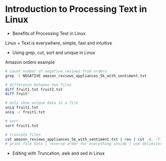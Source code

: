 # Introduction to Processing Text in Linux
  
- Benefits of Processing Text in Linux
  
Linux + Text is everywhere, simple, fast and intuitive
  
- Using grep, cut, sort and unique in Linux
  
Amazon orders example
```bash
# count number of negative reviews from orders
grep -C NEGATIVE amazon_reviews_appliances_5k_with_sentiment.txt

# difference between two files
diff fruit1.txt fruit2.txt
diff fruit*

# only show unique data in a file 
uniq fruit1.txt
uniq -c fruit1.txt

# sort
sort fruit1.txt

# truncate files
cat amazon_reviews_appliances_5k_with_sentiment.txt | rev | cut -d, -f1 | re
# print file data | reverse order for everything inside | use delimiter to call the first column out
```
  
- Editing with Truncation, awk and sed in Linux
  


